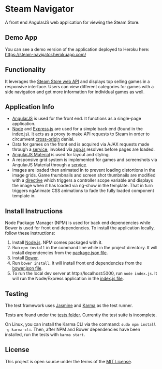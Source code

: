 # Steam Navigator
A front end AngularJS web application for viewing the Steam Store.

## Demo App
You can see a demo version of the application deployed to Heroku here: https://steam-navigator.herokuapp.com/

## Functionality
It leverages the [Steam Store web API](https://wiki.teamfortress.com/wiki/User:RJackson/StorefrontAPI) and displays top selling games in a responsive interface. Users can view different categories for games with a side navigation and get more information for individual games as well.

## Application Info
- [AngularJS](https://angularjs.org/) is used for the front end. It functions as a single-page application.
- [Node](https://nodejs.org/) and [Express.js](https://expressjs.com/) are used for a simple back end (found in the [index.js](../master/index.js)). It acts as a proxy to make API requests to Steam in order to circumvent [cross-origin](https://developer.mozilla.org/en-US/docs/Web/HTTP/Access_control_CORS) denial.
- Data for games on the front end is acquired via AJAX requests made through a [service](../master/js/app/services/GamesService.js), invoked via [app.js](../master/js/app/app.js) resolves before pages are loaded.
- [AngularJS Material](https://material.angularjs.org/latest/) is used for layout and styling.
- A responsive grid system is implemented for games and screenshots via AngularJS Material through a [service](../master/js/app/services/GridService.js).
- Images are loaded then animated in to prevent loading distortions in the image grids. Game thumbnails and screen shot thumbnails are modified with a [directive](../master/js/app/directives/ShowOnLoad.js) which triggers a controller scope variable and displays the image when it has loaded via ng-show in the template. That in turn triggers ngAnimate CSS animations to fade the fully loaded component template in.

## Install Instructions
Node Package Manager (NPM) is used for back end dependencies while Bower is used for front end dependencies. To install the application locally, follow these instructions:

1. Install [Node.js](https://nodejs.org/). NPM comes packaged with it.
2. Run `npm install` in the command line while in the project directory. It will install dependencies from the [package.json file](../master/package.json).
3. Install [Bower](https://bower.io/).
4. Run `bower install`. It will install front end dependencies from the [bower.json file](../master/bower.json).
5. To run the local dev server at http://localhost:5000, run `node index.js`. It will run the Node/Express application in the [index.js file](../master/index.js).

## Testing
The test framework uses [Jasmine](https://jasmine.github.io/) and [Karma](https://karma-runner.github.io/) as the test runner.

Tests are found under the [tests folder](../master/tests). Currently the test suite is incomplete.

On Linux, you can install the Karma CLI via the command:
`sudo npm install -g karma-cli`. Then, after NPM and Bower dependencies have been installed, run the tests with `karma start`.

## License
This project is open source under the terms of the [MIT License](http://opensource.org/licenses/MIT).
